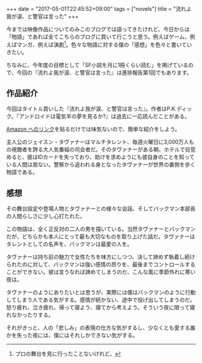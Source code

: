 +++
date = "2017-05-01T22:45:52+09:00"
tags = ["novels"]
title = "流れよ我が涙、と警官は言った"
+++

今までは映像作品についてのみこのブログでは語ってきたけれど、今日からは「物語」であれば全てこちらのブログに買いて行こうと思う。例えばゲーム、例えばマンガ、例えば演劇[^1]。色々な物語に対する僕の「感想」を色々と書いていきたい。

[^1]: プロの舞台を見に行ったことないけれど。

ちなみに、今年度の目標として「SF小説を月に1冊くらい読む」を掲げているので、今回の『流れよ我が涙、と警官は言った』は進捗報告第1回でもあります。

<!--more-->

## 作品紹介

今回はタイトル買いした『流れよ我が涙、と警官は言った』。作者はP.K.ディック。『アンドロイドは電気羊の夢を見るか?』は過去に一応読んだことがある。

[Amazon へのリンク](https://www.amazon.co.jp/%E6%B5%81%E3%82%8C%E3%82%88%E3%82%8F%E3%81%8C%E6%B6%99%E3%80%81%E3%81%A8%E8%AD%A6%E5%AE%98%E3%81%AF%E8%A8%80%E3%81%A3%E3%81%9F-%E3%83%8F%E3%83%A4%E3%82%AB%E3%83%AF%E6%96%87%E5%BA%ABSF-%E3%83%95%E3%82%A3%E3%83%AA%E3%83%83%E3%83%97%E3%83%BBK%E3%83%BB%E3%83%87%E3%82%A3%E3%83%83%E3%82%AF/dp/415010807://www.amazon.co.jp/%E6%B5%81%E3%82%8C%E3%82%88%E3%82%8F%E3%81%8C%E6%B6%99%E3%80%81%E3%81%A8%E8%AD%A6%E5%AE%98%E3%81%AF%E8%A8%80%E3%81%A3%E3%81%9F-%E3%83%8F%E3%83%A4%E3%82%AB%E3%83%AF%E6%96%87%E5%BA%ABSF-%E3%83%95%E3%82%A3%E3%83%AA%E3%83%83%E3%83%97%E3%83%BBK%E3%83%BB%E3%83%87%E3%82%A3%E3%83%83%E3%82%AF/dp/4150108072)を貼るだけでは味気ないので、簡単な紹介をしよう。

主人公のジェイスン・タヴァナーはマルチタレント、毎週火曜日に3,000万人もの視聴者を誇る大人気番組の司会者だ。そのタヴァナーがある朝、ホテルで目覚めると、彼はIDカードを失っており、助けを求めようにも彼自身のことを知っている人間は居ない。警察から追われる身となったタヴァナーが世界の裏側を歩く物語である。

## 感想

その舞台設定や登場人物とタヴァナーとの様々な会話、そしてバックマン本部長の人間らしさに少し心打たれた。

この物語は、全く正反対の二人の男を描いている。当然タヴァナーとバックマンだが、どちらかも本人にとって最も大切なものを取り上げた話だ。タヴァナーはタレントとしての名声を、バックマンは最愛の人を。

タヴァナーは持ち前の魅力で女性たちを味方にしつつ、決して諦めず執着し続けられたのに対して、バックマンは強い感情の昂りを、最後までコントロールすることができない。彼は言うなれば諦めてしまうのだ、こんな風に季節外れに寒い夜は。

タヴァナーのようにありたいとは思うが、実際には僕はバックマンのように行動してしまう人である気がする。感情が続かない、途中で投げ出してしまうのだ。怒り疲れ、泣き疲れ、帰って寝よう、寝てから考えよう。そういう夜に限って寝れなかったりする。

それがきっと、人の「悲しみ」の表現の仕方な気がするし、少なくとも愛する誰かを失った夜には、僕にはそれしかできない気がする。
